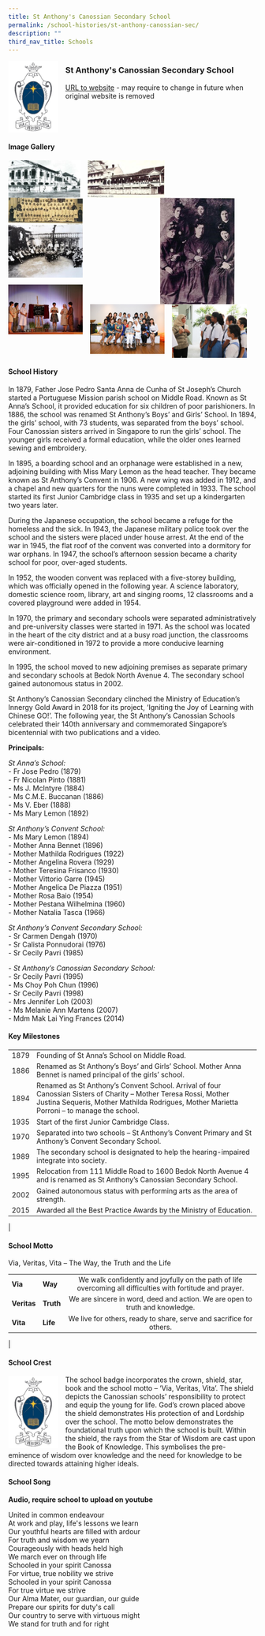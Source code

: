```yaml
---
title: St Anthony's Canossian Secondary School
permalink: /school-histories/st-anthony-canossian-sec/
description: ""
third_nav_title: Schools
---
```

<img src="/images/stanthonycanossiansec1.jpg" style="width:20%;margin-right:15px;" align = "left">

### **St Anthony's Canossian Secondary School**
[URL to website](https://stanthonyscanossiansec.moe.edu.sg/) - may require to change in future when original website is removed

<br clear="left">

#### **Image Gallery**

<p><a href="https://staging.d1yxymztqoj7qn.amplifyapp.com/images/stanthonycanossiansec2.jpg">  
<img src="/images/stanthonycanossiansec2.jpg" style="width:29%;margin-right:15px;" align = "left">
</a></p>

<p><a href="https://staging.d1yxymztqoj7qn.amplifyapp.com/images/stanthonycanossiansec3.jpg">  
<img src="/images/stanthonycanossiansec3.jpg" style="width:31%;margin-right:15px;" align = "left">
</a></p>

<p><a href="https://staging.d1yxymztqoj7qn.amplifyapp.com/images/stanthonycanossiansec4.jpg">  
<img src="/images/stanthonycanossiansec4.jpg" style="width:30%;margin-right:45px;" align = "right">
</a></p>

<p><a href="https://staging.d1yxymztqoj7qn.amplifyapp.com/images/stanthonycanossiansec5.jpg">  
<img src="/images/stanthonycanossiansec5.jpg" style="width:30%;margin-right:15px;" align = "left">
</a></p>

<p><a href="https://staging.d1yxymztqoj7qn.amplifyapp.com/images/stanthonycanossiansec6.jpg">  
<img src="/images/stanthonycanossiansec6.jpg" style="width:30%;margin-right:15px;" align = "left">
</a></p>

<br clear="left">

<p><a href="https://staging.d1yxymztqoj7qn.amplifyapp.com/images/stanthonycanossiansec7.jpg">  
<img src="/images/stanthonycanossiansec7.jpg" style="width:30%;margin-right:15px;" align = "left">
</a></p>

<p><a href="https://staging.d1yxymztqoj7qn.amplifyapp.com/images/stanthonycanossiansec8.jpg">  
<img src="/images/stanthonycanossiansec8.jpg" style="width:30%;margin-right:15px;" align = "left">
</a></p>

<p><a href="https://staging.d1yxymztqoj7qn.amplifyapp.com/images/stanthonycanossiansec9.jpg">  
<img src="/images/stanthonycanossiansec9.jpg" style="width:30%;margin-right:15px;" align = "left">
</a></p>

<br clear="left">

#### **School History**
In 1879, Father Jose Pedro Santa Anna de Cunha of St Joseph’s Church started a Portuguese Mission parish school on Middle Road. Known as St Anna’s School, it provided education for six children of poor parishioners. In 1886, the school was renamed St Anthony’s Boys’ and Girls’ School. In 1894, the girls’ school, with 73 students, was separated from the boys’ school. Four Canossian sisters arrived in Singapore to run the girls’ school. The younger girls received a formal education, while the older ones learned sewing and embroidery.

In 1895, a boarding school and an orphanage were established in a new, adjoining building with Miss Mary Lemon as the head teacher. They became known as St Anthony’s Convent in 1906. A new wing was added in 1912, and a chapel and new quarters for the nuns were completed in 1933. The school started its first Junior Cambridge class in 1935 and set up a kindergarten two years later.

During the Japanese occupation, the school became a refuge for the homeless and the sick. In 1943, the Japanese military police took over the school and the sisters were placed under house arrest. At the end of the war in 1945, the flat roof of the convent was converted into a dormitory for war orphans. In 1947, the school’s afternoon session became a charity school for poor, over-aged students.

In 1952, the wooden convent was replaced with a five-storey building, which was officially opened in the following year. A science laboratory, domestic science room, library, art and singing rooms, 12 classrooms and a covered playground were added in 1954.

In 1970, the primary and secondary schools were separated administratively and pre-university classes were started in 1971. As the school was located in the heart of the city district and at a busy road junction, the classrooms were air-conditioned in 1972 to provide a more conducive learning environment.

In 1995, the school moved to new adjoining premises as separate primary and secondary schools at Bedok North Avenue 4. The secondary school gained autonomous status in 2002.

St Anthony’s Canossian Secondary clinched the Ministry of Education’s Innergy Gold Award in 2018 for its project, ‘Igniting the Joy of Learning with Chinese GO!’. The following year, the St Anthony’s Canossian Schools celebrated their 140th anniversary and commemorated Singapore’s bicentennial with two publications and a video.

**Principals:**

_St Anna’s School:_<br>
\- Fr Jose Pedro (1879)<br>
\- Fr Nicolan Pinto (1881)<br>
\- Ms J. McIntyre (1884)<br>
\- Ms C.M.E. Buccanan (1886)<br>
\- Ms V. Eber (1888)<br>
\- Ms Mary Lemon (1892)

_St Anthony’s Convent School:_<br>
\- Ms Mary Lemon (1894)<br>
\- Mother Anna Bennet (1896)<br>
\- Mother Mathilda Rodrigues (1922)<br>
\- Mother Angelina Rovera (1929)<br>
\- Mother Teresina Frisanco (1930)<br>
\- Mother Vittorio Garre (1945)<br>
\- Mother Angelica De Piazza (1951)<br>
\- Mother Rosa Baio (1954)<br>
\- Mother Pestana Wilhelmina (1960)<br>
\- Mother Natalia Tasca (1966)

_St Anthony’s Convent Secondary School:_<br>
\- Sr Carmen Dengah (1970)<br>
\- Sr Calista Ponnudorai (1976)<br>
\- Sr Cecily Pavri (1985)

_\- St Anthony’s Canossian Secondary School:_<br>
\- Sr Cecily Pavri (1995)<br>
\- Ms Choy Poh Chun (1996)<br>
\- Sr Cecily Pavri (1998)<br>
\- Mrs Jennifer Loh (2003)<br>
\- Ms Melanie Ann Martens (2007)<br>
\- Mdm Mak Lai Ying Frances (2014)

#### **Key Milestones**

|  |  |
|:---:|---|
| 1879 | Founding of St Anna’s School on Middle Road. |
| 1886 | Renamed as St Anthony’s Boys’ and Girls’ School. Mother Anna Bennet is named principal of the girls’ school. |
| 1894 | Renamed as St Anthony’s Convent School. Arrival of four Canossian Sisters of Charity – Mother Teresa Rossi, Mother Justina Sequeris, Mother Mathilda Rodrigues, Mother Marietta Porroni – to manage the school. |
| 1935 | Start of the first Junior Cambridge Class. |
| 1970 | Separated into two schools – St Anthony’s Convent Primary and St Anthony’s Convent Secondary School. |
| 1989 | The secondary school is designated to help the hearing-impaired integrate into society. |
| 1995 | Relocation from 111 Middle Road to 1600 Bedok North Avenue 4 and is renamed as St Anthony’s Canossian Secondary School. |
| 2002 | Gained autonomous status with performing arts as the area of strength. |
| 2015 | Awarded all the Best Practice Awards by the Ministry of Education. |
|

#### **School Motto**
Via, Veritas, Vita – The Way, the Truth and the Life

|  |  |  |
|---|---|:---:|
| **Via** | **Way** | We walk confidently and joyfully on the path of life overcoming all difficulties with fortitude and prayer. |
| **Veritas** | **Truth** | We are sincere in word, deed and action. We are open to truth and knowledge. |
| **Vita** | **Life** | We live for others, ready to share, serve and sacrifice for others. |
|

#### **School Crest**
<img src="/images/stanthonycanossiansec1.jpg" style="width:20%;margin-right:15px;" align = "left">

The school badge incorporates the crown, shield, star, book and the school motto – ‘Via, Veritas, Vita’. The shield depicts the Canossian schools’ responsibility to protect and equip the young for life. God’s crown placed above the shield demonstrates His protection of and Lordship over the school. The motto below demonstrates the foundational truth upon which the school is built. Within the shield, the rays from the Star of Wisdom are cast upon the Book of Knowledge. This symbolises the pre-eminence of wisdom over knowledge and the need for knowledge to be directed towards attaining higher ideals.

#### **School Song**
**Audio, require school to upload on youtube**

United in common endeavour<br>
At work and play, life's lessons we learn<br>
Our youthful hearts are filled with ardour<br>
For truth and wisdom we yearn<br>
Courageously with heads held high<br>
We march ever on through life<br>
Schooled in your spirit Canossa<br>
For virtue, true nobility we strive<br>
Schooled in your spirit Canossa<br>
For true virtue we strive<br>
Our Alma Mater, our guardian, our guide<br>
Prepare our spirits for duty's call<br>
Our country to serve with virtuous might<br>
We stand for truth and for right